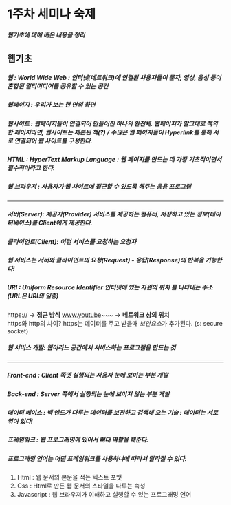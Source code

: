 

1주차 세미나 숙제
======
##### 웹기초에 대해 배운 내용을 정리

웹기초
------
##### 웹 : World Wide Web : 인터넷(네트워크)에 연결된 사용자들이 문자, 영상, 음성 등이 혼합된 멀티미디어를 공유할 수 있는 공간 
##### 웹페이지 : 우리가 보는 한 면의 화면 
##### 웹사이트 : 웹페이지들이 연결되어 만들어진 하나의 완전체. 웹페이지가 말그대로 책의 한 페이지라면, 웹사이트는 제본된 책(?) / 수많은 웹 페이지들이 Hyperlink를 통해 서로 연결되어 웹 사이트를 구성한다. 
##### HTML : HyperText Markup Language : 웹 페이지를 만드는 데 가장 기초적이면서 필수적이라고 한다. 
##### 웹 브라우저 : 사용자가 웹 사이트에 접근할 수 있도록 해주는 응용 프로그램 

------
##### 서버(Server): 제공자(Provider) 서비스를 제공하는 컴퓨터, 저장하고 있는 정보(데이터베이스)를 Client에게 제공한다. 
##### 클라이언트(Client): 이런 서비스를 요청하는 요청자 
##### 웹 서비스는 서버와 클라이언트의 요청(Request) - 응답(Response)의 반복을 기능한다! 
##### URI : Uniform Resource Identifier 인터넷에 있는 **자원의 위치** 를 나타내는 주소 (URL은 URI의 일종)<br>
https:// -> **접근 방식**         www.youtube~~~ -> **네트워크 상의 위치** <br>
https와 http의 차이? https는 데이터를 주고 받을때 *보안요소*가 추가된다. (s: secure socket) <br>

##### 웹 서비스 개발: 웹이라느 공간에서 서비스하는 프로그램을 만드는 것
------
##### Front-end : Client 쪽엣 실행되는 사용자 **눈에 보이는** 부분 개발 <br>
##### Back-end : Server 쪽에서 실행되는 **눈에 보이지 않는** 부분 개발 <br>
##### 데이터 베이스 : 백 엔드가 다루는 데이터를 보관하고 검색해 오는 기술 : 데이터는 서로 엮여 있다!
##### 프레임워크 : 웹 프로그래밍에 있어서 뼈대 역할을 해준다.  
##### 프로그래밍 언어는 어떤 프레임워크를 사용하냐에 따라서 달라질 수 있다.
##### 
1. Html : 웹 문서의 본문을 적는 텍스트 포맷
2. Css : Html로 만든 웹 문서의 스타일을 다루는 속성
3. Javascript : 웹 브라우저가 이해하고 실행할 수 있는 프로그래밍 언어

